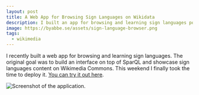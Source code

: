 ```yaml
---
layout: post
title: A Web App for Browsing Sign Languages on Wikidata
description: I built an app for browsing and learning sign languages powered by Wikidata and SparQL.
image: https://byabbe.se/assets/sign-language-browser.png
tags:
  - wikimedia
---
```


I recently built a web app for browsing and learning sign languages. The original goal was to build an interface on top of SparQL and showcase sign languages content on Wikimedia Commons. This weekend I finally took the time to deploy it. [You can try it out here][0].

![Screenshot of the application.][1]

[0]: https://tools.wmflabs.org/sign-language-browser/#/
[1]: https://byabbe.se/assets/sign-language-browser.png
